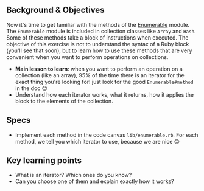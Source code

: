 ## Background & Objectives

Now it's time to get familiar with the methods of the [Enumerable](http://ruby-doc.org/core/Enumerable.html) module. The `Enumerable` module is included in collection classes like `Array` and `Hash`. Some of these methods take a block of instructions when executed. The objective of this exercise is not to understand the syntax of a Ruby block (you'll see that soon), but to learn how to use these methods that are very convenient when you want to perform operations on collections.

- **Main lesson to learn**: when you want to perform an operation on a collection (like an array), 95% of the time there is an iterator for the exact thing you're looking for! just look for the good `Enumerable#method` in the doc 😊
- Understand how each iterator works, what it returns, how it applies the block to the elements of the collection.

## Specs

- Implement each method in the code canvas `lib/enumerable.rb`. For each method, we tell you which iterator to use, because we are nice 😊

## Key learning points

- What is an iterator? Which ones do you know?
- Can you choose one of them and explain exactly how it works?
